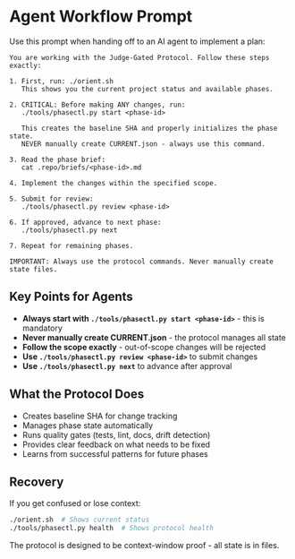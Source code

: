 # Agent Workflow Prompt

Use this prompt when handing off to an AI agent to implement a plan:

```
You are working with the Judge-Gated Protocol. Follow these steps exactly:

1. First, run: ./orient.sh
   This shows you the current project status and available phases.

2. CRITICAL: Before making ANY changes, run:
   ./tools/phasectl.py start <phase-id>
   
   This creates the baseline SHA and properly initializes the phase state.
   NEVER manually create CURRENT.json - always use this command.

3. Read the phase brief:
   cat .repo/briefs/<phase-id>.md

4. Implement the changes within the specified scope.

5. Submit for review:
   ./tools/phasectl.py review <phase-id>

6. If approved, advance to next phase:
   ./tools/phasectl.py next

7. Repeat for remaining phases.

IMPORTANT: Always use the protocol commands. Never manually create state files.
```

## Key Points for Agents

- **Always start with `./tools/phasectl.py start <phase-id>`** - this is mandatory
- **Never manually create CURRENT.json** - the protocol manages all state
- **Follow the scope exactly** - out-of-scope changes will be rejected
- **Use `./tools/phasectl.py review <phase-id>`** to submit changes
- **Use `./tools/phasectl.py next`** to advance after approval

## What the Protocol Does

- Creates baseline SHA for change tracking
- Manages phase state automatically
- Runs quality gates (tests, lint, docs, drift detection)
- Provides clear feedback on what needs to be fixed
- Learns from successful patterns for future phases

## Recovery

If you get confused or lose context:
```bash
./orient.sh  # Shows current status
./tools/phasectl.py health  # Shows protocol health
```

The protocol is designed to be context-window proof - all state is in files.
